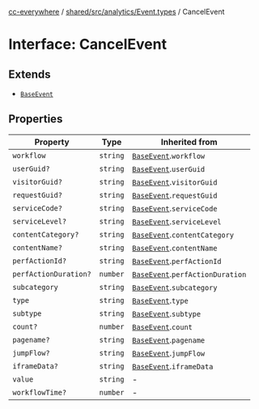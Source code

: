 [cc-everywhere](../../../../../index.md) / [shared/src/analytics/Event.types](../index.md) / CancelEvent

# Interface: CancelEvent

## Extends

- [`BaseEvent`](BaseEvent.md)

## Properties

| Property | Type | Inherited from |
| ------ | ------ | ------ |
| `workflow` | `string` | [`BaseEvent`](BaseEvent.md).`workflow` |
| `userGuid?` | `string` | [`BaseEvent`](BaseEvent.md).`userGuid` |
| `visitorGuid?` | `string` | [`BaseEvent`](BaseEvent.md).`visitorGuid` |
| `requestGuid?` | `string` | [`BaseEvent`](BaseEvent.md).`requestGuid` |
| `serviceCode?` | `string` | [`BaseEvent`](BaseEvent.md).`serviceCode` |
| `serviceLevel?` | `string` | [`BaseEvent`](BaseEvent.md).`serviceLevel` |
| `contentCategory?` | `string` | [`BaseEvent`](BaseEvent.md).`contentCategory` |
| `contentName?` | `string` | [`BaseEvent`](BaseEvent.md).`contentName` |
| `perfActionId?` | `string` | [`BaseEvent`](BaseEvent.md).`perfActionId` |
| `perfActionDuration?` | `number` | [`BaseEvent`](BaseEvent.md).`perfActionDuration` |
| `subcategory` | `string` | [`BaseEvent`](BaseEvent.md).`subcategory` |
| `type` | `string` | [`BaseEvent`](BaseEvent.md).`type` |
| `subtype` | `string` | [`BaseEvent`](BaseEvent.md).`subtype` |
| `count?` | `number` | [`BaseEvent`](BaseEvent.md).`count` |
| `pagename?` | `string` | [`BaseEvent`](BaseEvent.md).`pagename` |
| `jumpFlow?` | `string` | [`BaseEvent`](BaseEvent.md).`jumpFlow` |
| `iframeData?` | `string` | [`BaseEvent`](BaseEvent.md).`iframeData` |
| `value` | `string` | - |
| `workflowTime?` | `number` | - |
